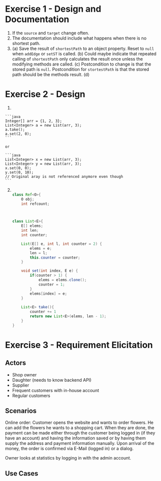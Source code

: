 # Exercise 1 - Design and Documentation

1. If the `source` and `target` change often.
2. The documentation should include what happens when there is no shortest path.
3.
	(a) Save the result of `shortestPath` to an object property. Reset to `null` when `addEdge` or `setST` is called.
	(b) Could maybe indicate that repeated calling of `shortestPath` only calculates the result once unless the modifying methods are called.
	(c) Postcondition to change is that the stored path is `null`. Postcondition for `stortestPath` is that the stored path should be the methods result.
	(d) 


# Exercise 2 - Design

1.

	```java
	Integer[] arr = {1, 2, 3};
	List<Integer> a = new List(arr, 3);
	a.take();
	a.set(2, 0);
	```
	
	or

	```java
	List<Integer> x = new List(arr, 3);
	List<Integer> y = new List(arr, 3);
	x.set(0, 0);
	y.set(0, 10);
	// Original aray is not referenced anymore even though 
	```

2.
	```java
	
	class Ref<O>{
		O obj;
		int refcount;

		
	
	class List<E>{
		E[] elems;
		int len;
		int counter;

		List(E[] e, int l, int counter = 2) {
			elems = e;
			len = l;
			this.counter = counter;
		}

		void set(int index, E e) {
			if(counter > 1) {
				elems = elems.clone();
				counter = 1;
			}
			elems[index] = e;
		}
		
		List<E> take(){
			counter += 1
			return new List<E>(elems, len - 1);
		}
	}
	```

# Exercise 3 - Requirement Elicitation

## Actors

- Shop owner
- Daughter (needs to know backend API)
- Supplier
- Frequent customers with in-house account
- Regular customers

## Scenarios

Online order: Customer opens the website and wants to order flowers. He can add the flowers he wants to a shopping cart. When they are done, the payment can be made either through the customer being logged in (if they have an account) and having the information saved  or by having them supply the address and payment information manually. Upon arrival of the money, the order is confirmed via E-Mail (logged in) or a dialog.

Owner looks at statistics by logging in with the admin account.



## Use Cases














